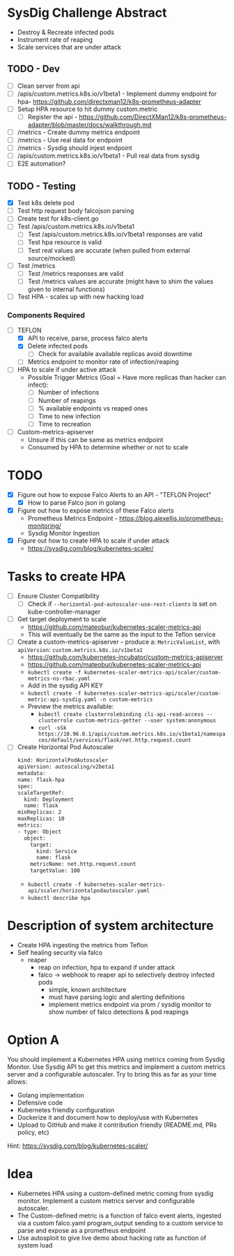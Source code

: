 # SysDig Challenge Abstract
  - Destroy & Recreate infected pods
  - Instrument rate of reaping
  - Scale services that are under attack

## TODO - Dev
  - [ ] Clean server from api
  - [ ] /apis/custom.metrics.k8s.io/v1beta1 - Implement dummy endpoint for hpa- https://github.com/directxman12/k8s-prometheus-adapter
  - [ ] Setup HPA resource to hit dummy custom.metric
    - [ ] Register the api - https://github.com/DirectXMan12/k8s-prometheus-adapter/blob/master/docs/walkthrough.md
  - [ ] /metrics - Create dummy metrics endpoint
  - [ ] /metrics - Use real data for endpoint
  - [ ] /metrics - Sysdig should injest endpoint
  - [ ] /apis/custom.metrics.k8s.io/v1beta1 - Pull real data from sysdig
  - [ ] E2E automation?

## TODO - Testing
  - [X] Test k8s delete pod
  - [ ] Test http request body falcojson parsing
  - [ ] Create test for k8s-client.go
  - [ ] Test /apis/custom.metrics.k8s.io/v1beta1
    - [ ] Test /apis/custom.metrics.k8s.io/v1beta1 responses are valid
    - [ ] Test hpa resource is valid
    - [ ] Test real values are accurate (when pulled from external source/mocked)
  - [ ] Test /metrics
    - [ ] Test /metrics responses are valid
    - [ ] Test /metrics values are accurate (might have to shim the values given to internal functions)
  - [ ] Test HPA - scales up with new hacking load

### Components Required
  - [ ] TEFLON
    - [X] API to receive, parse, process falco alerts
    - [X] Delete infected pods
      - [ ] Check for available available replicas avoid downtime
    - [ ] Metrics endpoint to monitor rate of infection/reaping
  - [ ] HPA to scale if under active attack
    - Possible Trigger Metrics (Goal = Have more replicas than hacker can infect):
      - [ ] Number of infections
      - [ ] Number of reapings
      - [ ] % available endpoints vs reaped ones
      - [ ] Time to new infection
      -[ ] Time to recreation
  - [ ] Custom-metrics-apiserver
    - Unsure if this can be same as metrics endpoint
    - Consumed by HPA to determine whether or not to scale

# TODO
  - [X] Figure out how to expose Falco Alerts to an API - "TEFLON Project"
    - [X] How to parse Falco json in golang
  - [X] Figure out how to expose metrics of these Falco alerts
    - Prometheus Metrics Endpoint - https://blog.alexellis.io/prometheus-monitoring/
    - Sysdig Monitor Ingestion
  - [X] Figure out how to create HPA to scale if under attack
    - https://sysdig.com/blog/kubernetes-scaler/

# Tasks to create HPA
  - [ ] Ensure Cluster Compatibility
    - [ ] Check if `--horizontal-pod-autoscaler-use-rest-clients` is set on kube-controller-manager
  - [ ] Get target deployment to scale
    - https://github.com/mateobur/kubernetes-scaler-metrics-api
    - This will eventually be the same as the input to the Teflon service
  - [ ] Create a custom-metrics-apiserver - produce a: `MetricValueList`, with `apiVersion`: `custom.metrics.k8s.io/v1beta1`
    - https://github.com/kubernetes-incubator/custom-metrics-apiserver
    - https://github.com/mateobur/kubernetes-scaler-metrics-api
    - `kubectl create -f kubernetes-scaler-metrics-api/scaler/custom-metrics-ns-rbac.yaml`
    - Add in the sysdig API KEY
    - `kubectl create -f kubernetes-scaler-metrics-api/scaler/custom-metric-api-sysdig.yaml -n custom-metrics`
    - Preview the metrics available:
      - `kubectl create clusterrolebinding cli-api-read-access --clusterrole custom-metrics-getter --user system:anonymous`
      - `curl -sSk https://10.96.0.1/apis/custom.metrics.k8s.io/v1beta1/namespaces/default/services/flask/net.http.request.count`
  - [ ] Create Horizontal Pod Autoscaler
      ```bash
    kind: HorizontalPodAutoscaler
    apiVersion: autoscaling/v2beta1
    metadata:
      name: flask-hpa
    spec:
      scaleTargetRef:
        kind: Deployment
        name: flask
      minReplicas: 2
      maxReplicas: 10
      metrics:
      - type: Object
        object:
          target:
            kind: Service
            name: flask
          metricName: net.http.request.count
          targetValue: 100
    ```
    - `kubectl create -f kubernetes-scaler-metrics-api/scaler/horizontalpodautoscaler.yaml`
    - `kubectl describe hpa`

# Description of system architecture
  - Create HPA ingesting the metrics from Teflon
  - Self healing security via falco
    - reaper
      - reap on infection, hpa to expand if under attack
      - falco -> webhook to reaper api to selectively destroy infected pods
        - simple, known architecture
        - must have parsing logic and alerting definitions
        - implement metrics endpoint via prom / sysdig monitor to show number of falco detections & pod reapings

# Option A
You should implement a Kubernetes HPA using metrics coming from Sysdig Monitor. Use Sysdig API to get this metrics and implement a custom metrics server and a configurable autoscaler. Try to bring this as far as your time allows:
  - Golang implementation
  - Defensive code
  - Kubernetes friendly configuration
  - Dockerize it and document how to deploy/use with Kubernetes
  - Upload to GitHub and make it contribution friendly (README.md, PRs policy, etc)

Hint: https://sysdig.com/blog/kubernetes-scaler/
# Idea
  - Kubernetes HPA using a custom-defined metric coming from sysdig monitor. Implement a custom metrics server and configurable autoscaler.
  - The Custom-defined metric is a function of falco event alerts, ingested via a custom falco.yaml program_output sending to a custom service to parse and expose as a prometheus endpoint
  - Use autosploit to give live demo about hacking rate as function of system load
